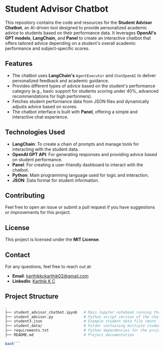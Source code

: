 # **Student Advisor Chatbot**

This repository contains the code and resources for the **Student Advisor Chatbot**, an AI-driven tool designed to provide personalized academic advice to students based on their performance data. It leverages **OpenAI's GPT models**, **LangChain**, and **Panel** to create an interactive chatbot that offers tailored advice depending on a student's overall academic performance and subject-specific scores.

## **Features**
- The chatbot uses **LangChain's** `AgentExecutor` and `ChatOpenAI` to deliver personalized feedback and academic guidance.
- Provides different types of advice based on the student's performance category (e.g., basic support for students scoring under 40%, advanced recommendations for high performers).
- Fetches student performance data from JSON files and dynamically adjusts advice based on scores.
- The chatbot interface is built with **Panel**, offering a simple and interactive chat experience.


## **Technologies Used**
- **LangChain**: To create a chain of prompts and manage tools for interacting with the student data.
- **OpenAI GPT API**: For generating responses and providing advice based on student performance.
- **Panel**: For creating a user-friendly dashboard to interact with the chatbot.
- **Python**: Main programming language used for logic and interaction.
- **JSON**: Data format for student information.

## **Contributing**
Feel free to open an issue or submit a pull request if you have suggestions or improvements for this project.

## **License**
This project is licensed under the **MIT License**.

## **Contact**
For any questions, feel free to reach out at:

- **Email**: karthikkckarthik02@gmail.com
- **LinkedIn**: [Karthik K C](https://www.linkedin.com/in/karthik-k-c-695540209/)



## **Project Structure**
```bash
.
├── student_advisor_chatbot.ipynb   # Main Jupyter notebook running the chatbot
├── student_advisor.py              # Python script version of the chatbot
├── student3.json                   # Example student data file (more in the same format)
├── student_data/                   # Folder containing multiple student JSON data files
├── requirements.txt                # Python dependencies for the project
├── README.md                       # Project documentation

bash```


